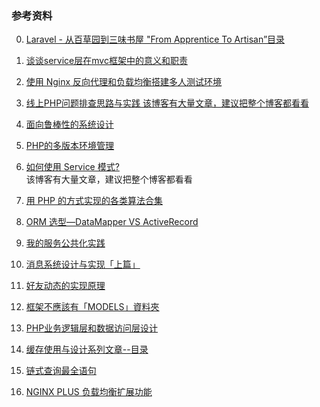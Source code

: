 ### 参考资料

0. [Laravel - 从百草园到三味书屋 "From Apprentice To Artisan”目录](
http://my.oschina.net/zgldh/blog/389246)

1. [谈谈service层在mvc框架中的意义和职责](https://yuerblog.cc/2016/12/01/the-meaning-of-service-layer-in-mvc-framework/)

2. [使用 Nginx 反向代理和负载均衡搭建多人测试环境](https://laravel-china.org/topics/3443/using-nginx-reverse-proxy-and-load-balancing-to-build-multi-person-test-environment)

3. [线上PHP问题排查思路与实践  该博客有大量文章，建议把整个博客都看看](
http://www.bo56.com/%E7%BA%BF%E4%B8%8Aphp%E9%97%AE%E9%A2%98%E6%8E%92%E6%9F%A5%E6%80%9D%E8%B7%AF%E4%B8%8E%E5%AE%9E%E8%B7%B5/)

4. [面向鲁棒性的系统设计](http://iamzhongyong.cn/2015/12/01/%E9%9D%A2%E5%90%91%E5%BC%82%E5%B8%B8%E7%9A%84%E7%B3%BB%E7%BB%9F%E8%AE%BE%E8%AE%A1/)

5. [PHP的多版本环境管理](http://rmingwang.com/php-version-management-phpenv.html)

6. [如何使用 Service 模式?](http://oomusou.io/laravel/laravel-service/)  
该博客有大量文章，建议把整个博客都看看

7. [用 PHP 的方式实现的各类算法合集](https://github.com/PuShaoWei/arithmetic-php)

8. [ORM 选型—DataMapper VS ActiveRecord](http://blog.csdn.net/xhjcehust/article/details/76362429)

9. [我的服务公共化实践](https://mp.weixin.qq.com/s?__biz=MzA4NjAzMjEyOA==&mid=207667393&idx=1&sn=48acd5fa301f487de9c160e1d694acc5&scene=5#rd)

10. [消息系统设计与实现「上篇」](
https://cnodejs.org/topic/561e789e30e69d1b2ad8b27f?hmsr=toutiao.io&utm_medium=toutiao.io&utm_source=toutiao.io)

11. [好友动态的实现原理](
http://mp.weixin.qq.com/s?__biz=MzA3MDExNzcyNA==&mid=2650392282&idx=1&sn=93fd63aea3ee3a3ccfc6cae43699fa65&scene=0#wechat_redirect)


12. [框架不應該有「MODELS」資料夾](http://blog.turn.tw/?p=1541)

13. [PHP业务逻辑层和数据访问层设计](https://menglab.com/php/php%E4%B8%9A%E5%8A%A1%E9%80%BB%E8%BE%91%E5%B1%82%E5%92%8C%E6%95%B0%E6%8D%AE%E8%AE%BF%E9%97%AE%E5%B1%82%E8%AE%BE%E8%AE%A1)

14. [缓存使用与设计系列文章--目录](http://carlosfu.iteye.com/blog/2269678?)

15. [链式查询最全语句](http://laragems.com/post/eloquent-cheat-sheet)

16. [NGINX PLUS 负载均衡扩展功能](https://www.cnblogs.com/minirice/p/8570157.html)
